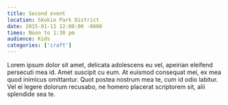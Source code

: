 ```yaml
---
title: Second event
location: Skokie Park District
date: 2015-01-11 12:00:00 -0600
times: Noon to 1:30 pm
audience: Kids
categories: ['craft']
---
```


Lorem ipsum dolor sit amet, delicata adolescens eu vel, apeirian eleifend persecuti mea id. Amet suscipit cu eum. At euismod consequat mei, ex mea quod inimicus omittantur. Quot postea nostrum mea te, cum id odio labitur. Vel ei legere dolorum recusabo, ne homero placerat scriptorem sit, alii splendide sea te.
